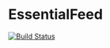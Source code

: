 # EssentialFeed
[![Build Status](https://app.travis-ci.com/lolearningcode/EssentialFeed.svg?branch=master)](https://app.travis-ci.com/lolearningcode/EssentialFeed)
